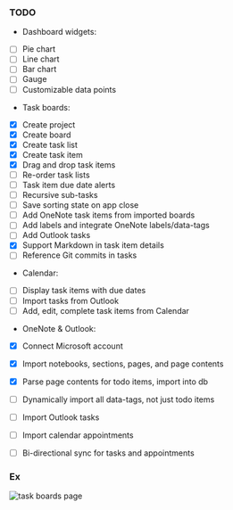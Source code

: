 ### TODO
- Dashboard widgets: 
 - [ ] Pie chart
 - [ ] Line chart
 - [ ] Bar chart
 - [ ] Gauge
 - [ ] Customizable data points
- Task boards: 
 - [x] Create project
 - [x] Create board 
 - [x] Create task list
 - [x] Create task item
 - [x] Drag and drop task items
 - [ ] Re-order task lists
 - [ ] Task item due date alerts
 - [ ] Recursive sub-tasks
 - [ ] Save sorting state on app close
 - [ ] Add OneNote task items from imported boards
 - [ ] Add labels and integrate OneNote labels/data-tags
 - [ ] Add Outlook tasks 
 - [x] Support Markdown in task item details
 - [ ] Reference Git commits in tasks
- Calendar: 
 - [ ] Display task items with due dates
 - [ ] Import tasks from Outlook
 - [ ] Add, edit, complete task items from Calendar
- OneNote & Outlook:
 - [x] Connect Microsoft account
 - [x] Import notebooks, sections, pages, and page contents
 - [x] Parse page contents for todo items, import into db
 - [ ] Dynamically import all data-tags, not just todo items
 - [ ] Import Outlook tasks
 - [ ] Import calendar appointments
 - [ ] Bi-directional sync for tasks and appointments



 ### Ex
 ![task boards page](http://i.imgur.com/BEXMKFz.png)

